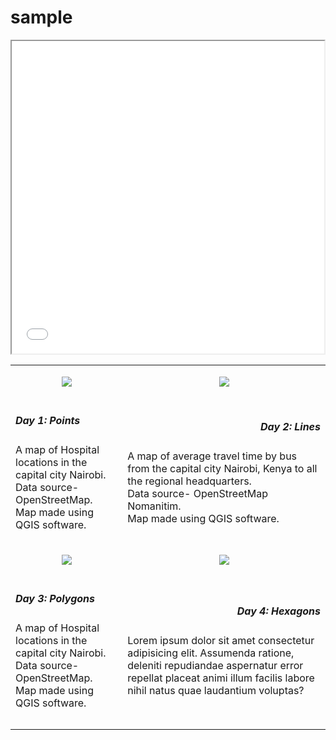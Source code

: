 # sample

<iframe src="interactive_map.html" height="500" width="500"></iframe>

|   |   |
|---|---|
| <p align="center"><a href="#" class="image fit"><img src="https://pbs.twimg.com/media/FDIOPSJWUAIWN2N?format=jpg&name=4096x4096"></a></p>  | <p align="center"><a href="#" class="image fit"><img src="https://pbs.twimg.com/media/FDNHyM_XEAsBZlr?format=jpg&name=4096x4096"></a></p>  |
|<h5 align="left">Day 1: Points</h5><p>A map of Hospital locations in the capital city Nairobi. <br>Data source- OpenStreetMap. <br>Map made using QGIS software.</p>  |<h5 align="right">Day 2: Lines</h5> <p>A map of average travel time by bus from the capital city Nairobi, Kenya to all the regional headquarters.<br>Data source- OpenStreetMap Nomanitim. <br>Map made using QGIS software.</p>|
|<p align="center"><a href="#" class="image fit"><img src="https://raw.githubusercontent.com/ambarja/30DayMapChallenge/master/images/flyers/30dmpc_2021.png"></a></p>   | <p align="center"><a href="#" class="image fit"><img src="https://drive.google.com/file/d/1QvgnQKiJ8nAISp3yFSlEL9gnUp36gCIK/view?usp=sharing"></a></p>   |
|<h5 align="left">Day 3: Polygons </h5> <p>A map of Hospital locations in the capital city Nairobi. <br>Data source- OpenStreetMap. <br>Map made using QGIS software.</p>|<h5 align="right">Day 4: Hexagons </h5> <p>Lorem ipsum dolor sit amet consectetur adipisicing elit. Assumenda ratione, deleniti repudiandae aspernatur error repellat placeat animi illum facilis labore nihil natus quae laudantium voluptas? </p>|
|   |   |
|   |   |